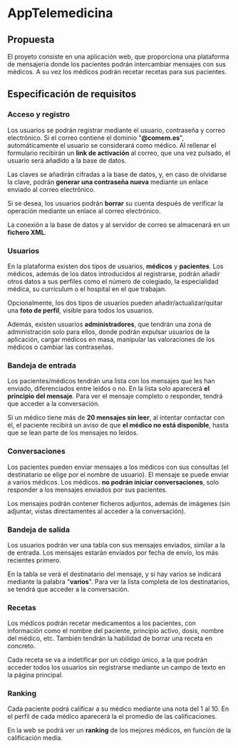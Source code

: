 # AppTelemedicina 

## Propuesta ##

El proyeto consiste en una aplicación web, que proporciona una plataforma de mensajería donde los pacientes podrán intercambiar mensajes con sus médicos. A su vez los médicos podrán recetar recetas para sus pacientes.

## Especificación de requisitos ##

### Acceso y registro ###

Los usuarios se podrán registrar mediante el usuario, contraseña y correo electrónico. 
Si el correo contiene el dominio "**@comem.es**", automáticamente el usuario se considerará como médico. Al rellenar el formulario recibirán un **link de activación** al correo, que una vez pulsado, el usuario será añadido a la base de datos.

Las claves se añadirán cifradas a la base de datos, y, en caso de olvidarse la clave, podrán **generar una contraseña nueva** mediante un enlace enviado al correo electrónico.

Si se desea, los usuarios podrán **borrar** su cuenta después de verificar la operación mediante un enlace al correo electrónico.

La conexión a la base de datos y al servidor de correo se almacenará en un **fichero XML**.

### Usuarios ###

En la plataforma existen dos tipos de usuarios, **médicos** y **pacientes**. Los médicos, además de los datos introducidos al registrarse, podrán añadir otros datos a sus perfiles como el número de colegiado, la especialidad médica, su currículum o el hospital en el que trabajan. 

Opcionalmente, los dos tipos de usuarios pueden añadir/actualizar/quitar una **foto de perfil**, visible para todos los usuarios.

Además, existen usuarios **administradores**, que tendrán una zona de administración solo para ellos, donde podrán expulsar usuarios de la aplicación, cargar médicos en masa, manipular las valoraciones de los médicos o cambiar las contraseñas.

### Bandeja de entrada ###

Los pacientes/médicos tendrán una lista con los mensajes que les han enviado, diferenciados entre leídos o no. En la lista solo aparecerá **el principio del mensaje**. Para ver el mensaje completo o responder, tendrá que acceder a la conversación.

Si un médico tiene más de **20 mensajes sin leer**, al intentar contactar con él, el paciente recibirá un aviso de que **el médico no está disponible**, hasta que se lean parte de los mensajes no leídos.

### Conversaciones ###

Los pacientes pueden enviar mensajes a los médicos con sus consultas (el destinatario se elige por el nombre de usuario). El mensaje se puede enviar a varios médicos. Los médicos. **no podrán iniciar conversaciones**, solo responder a los mensajes enviados por sus pacientes.  

Los mensajes podrán contener ficheros adjuntos, además de imágenes (sin adjuntar, vistas directamentes al acceder a la conversación).

### Bandeja de salida ###

Los usuarios podrán ver una tabla con sus mensajes enviados, similar a la de entrada. Los mensajes estarán envíados por fecha de envío, los más recientes primero.

En la tabla se verá el destinatario del mensaje, y si hay varios se indicará mediante la palabra "**varios**". Para ver la lista completa de los destinatarios, se tendrá que acceder a la conversación.

### Recetas

Los médicos podrán recetar medicamentos a los pacientes, con información como el nombre del paciente, principio activo, dosis, nombre del médico, etc. También tendrán la habilidad de borrar una receta en concreto.

Cada receta se va a indetificar por un código único, a la que podrán acceder todos los usuarios sin registrarse mediante un campo de texto en la página principal.

### Ranking ###

Cada paciente podrá calificar a su médico mediante una nota del 1 al 10. En el perfil de cada médico aparecerá la el promedio de las calificaciones.

En la web se podrá ver un **ranking** de los mejores médicos, en función de la calificación media.